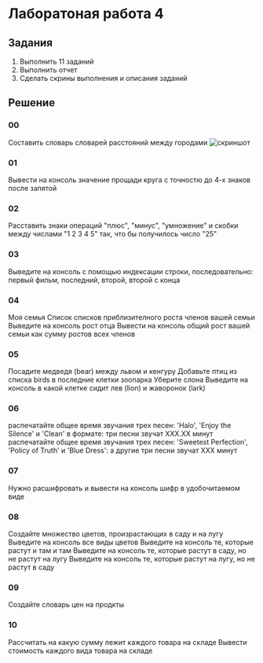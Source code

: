 # Лаборатоная работа 4
## Задания 
1. Выполнить 11 заданий
2. Выполнить отчет
3. Сделать скрины выполнения и описания заданий
## Решение
### 00
Составить словарь словарей расстояний между городами
![скриншот](L4_00.png)
### 01
Вывести на консоль значение прощади круга с точностю до 4-х знаков после запятой

### 02
Расставить знаки операций "плюс", "минус", "умножение" и скобки между числами "1 2 3 4 5" так, что бы получилось число "25"

### 03
Выведите на консоль с помощью индексации строки, последовательно: первый фильм, последний, второй, второй с конца

### 04
Моя семья
Список списков приблизителного роста членов вашей семьи
Выведите на консоль рост отца
Вывести на консоль общий рост вашей семьи как сумму ростов всех членов

### 05
Посадите медведя (bear) между львом и кенгуру
Добавьте птиц из списка birds в последние клетки зоопарка
Уберите слона
Выведите на консоль в какой клетке сидит лев (lion) и жаворонок (lark)

### 06
распечатайте общее время звучания трех песен: 'Halo', 'Enjoy the Silence' и 'Clean' в формате: три песни звучат ХХХ.XX минут
распечатайте общее время звучания трех песен: 'Sweetest Perfection', 'Policy of Truth' и 'Blue Dress': а другие три песни звучат ХХХ минут

### 07
Нужно расшифровать и вывести на консоль шифр в удобочитаемом виде

### 08
Создайте множество цветов, произрастающих в саду и на лугу
Выведите на консоль все виды цветов
Выведите на консоль те, которые растут и там и там
Выведите на консоль те, которые растут в саду, но не растут на лугу
Выведите на консоль те, которые растут на лугу, но не растут в саду

### 09
Создайте словарь цен на продкты

### 10
Рассчитать на какую сумму лежит каждого товара на складе
Вывести стоимость каждого вида товара на складе
